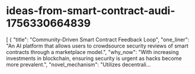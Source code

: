# ideas-from-smart-contract-audi-1756330664839
[ { "title": "Community-Driven Smart Contract Feedback Loop", "one_liner": "An AI platform that allows users to crowdsource security reviews of smart contracts through a marketplace model.", "why_now": "With increasing investments in blockchain, ensuring security is urgent as hacks become more prevalent.", "novel_mechanism": "Utilizes decentrali...
